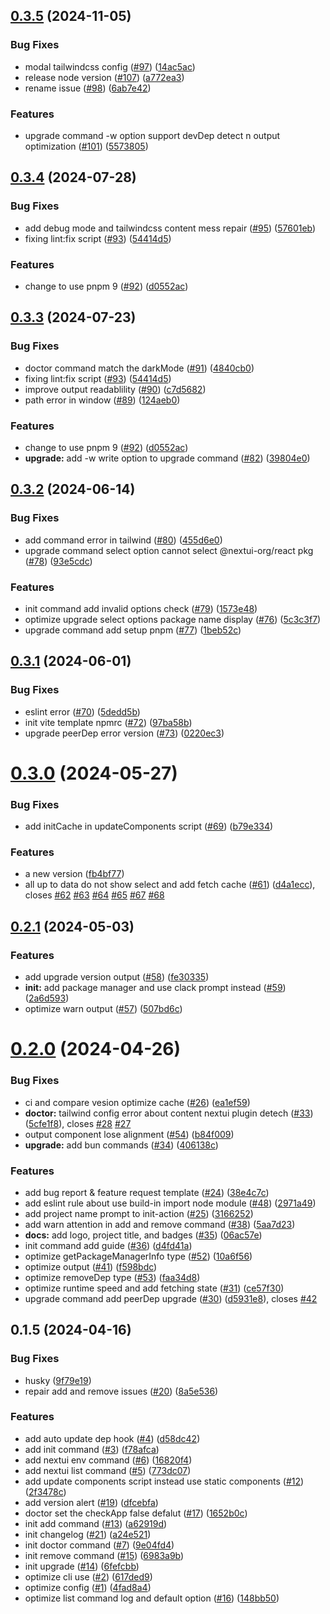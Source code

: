 ## [0.3.5](https://github.com/nextui-org/nextui-cli/compare/v0.3.4...v0.3.5) (2024-11-05)

### Bug Fixes

- modal tailwindcss config ([#97](https://github.com/nextui-org/nextui-cli/issues/97)) ([14ac5ac](https://github.com/nextui-org/nextui-cli/commit/14ac5ac98a8d3d0895786f207f49ec54574db8c8))
- release node version ([#107](https://github.com/nextui-org/nextui-cli/issues/107)) ([a772ea3](https://github.com/nextui-org/nextui-cli/commit/a772ea3d4a0397416f080919a81b8bb5fff9d102))
- rename issue ([#98](https://github.com/nextui-org/nextui-cli/issues/98)) ([6ab7e42](https://github.com/nextui-org/nextui-cli/commit/6ab7e4205d7a674296e53254d61824b2378020f2))

### Features

- upgrade command -w option support devDep detect n output optimization ([#101](https://github.com/nextui-org/nextui-cli/issues/101)) ([5573805](https://github.com/nextui-org/nextui-cli/commit/5573805627689ac6485efb82eea467ca0d9ede53))

## [0.3.4](https://github.com/nextui-org/nextui-cli/compare/v0.3.3...v0.3.4) (2024-07-28)

### Bug Fixes

- add debug mode and tailwindcss content mess repair ([#95](https://github.com/nextui-org/nextui-cli/issues/95)) ([57601eb](https://github.com/nextui-org/nextui-cli/commit/57601eb15ddb440403f9d5aa78847cd3cd89855e))
- fixing lint:fix script ([#93](https://github.com/nextui-org/nextui-cli/issues/93)) ([54414d5](https://github.com/nextui-org/nextui-cli/commit/54414d5bdd09906fbc0fd824842c18bbd110b7b1))

### Features

- change to use pnpm 9 ([#92](https://github.com/nextui-org/nextui-cli/issues/92)) ([d0552ac](https://github.com/nextui-org/nextui-cli/commit/d0552ac489014cd5b1ea93ed4cf983cb65d83066))

## [0.3.3](https://github.com/nextui-org/nextui-cli/compare/v0.3.2...v0.3.3) (2024-07-23)

### Bug Fixes

- doctor command match the darkMode ([#91](https://github.com/nextui-org/nextui-cli/issues/91)) ([4840cb0](https://github.com/nextui-org/nextui-cli/commit/4840cb0cd0581d6b17e37bc1220bd1ad61b16a4d))
- fixing lint:fix script ([#93](https://github.com/nextui-org/nextui-cli/issues/93)) ([54414d5](https://github.com/nextui-org/nextui-cli/commit/54414d5bdd09906fbc0fd824842c18bbd110b7b1))
- improve output readablility ([#90](https://github.com/nextui-org/nextui-cli/issues/90)) ([c7d5682](https://github.com/nextui-org/nextui-cli/commit/c7d56821c49b6bacc5b0297fc071e30c0aabe0c8))
- path error in window ([#89](https://github.com/nextui-org/nextui-cli/issues/89)) ([124aeb0](https://github.com/nextui-org/nextui-cli/commit/124aeb035f5b054f0ee82e340389e93931f5d83a))

### Features

- change to use pnpm 9 ([#92](https://github.com/nextui-org/nextui-cli/issues/92)) ([d0552ac](https://github.com/nextui-org/nextui-cli/commit/d0552ac489014cd5b1ea93ed4cf983cb65d83066))
- **upgrade:** add -w write option to upgrade command ([#82](https://github.com/nextui-org/nextui-cli/issues/82)) ([39804e0](https://github.com/nextui-org/nextui-cli/commit/39804e0a393970c04fff2c50bb1ea807f651b8a3))

## [0.3.2](https://github.com/nextui-org/nextui-cli/compare/v0.3.1...v0.3.2) (2024-06-14)

### Bug Fixes

- add command error in tailwind ([#80](https://github.com/nextui-org/nextui-cli/issues/80)) ([455d6e0](https://github.com/nextui-org/nextui-cli/commit/455d6e03ed33f2bba18cb5cd113966af0a7dc69f))
- upgrade command select option cannot select @nextui-org/react pkg ([#78](https://github.com/nextui-org/nextui-cli/issues/78)) ([93e5cdc](https://github.com/nextui-org/nextui-cli/commit/93e5cdc98299ec75d5720c0a6d44d08241c66dc7))

### Features

- init command add invalid options check ([#79](https://github.com/nextui-org/nextui-cli/issues/79)) ([1573e48](https://github.com/nextui-org/nextui-cli/commit/1573e481f15d8bb0660b0037c226799898285d86))
- optimize upgrade select options package name display ([#76](https://github.com/nextui-org/nextui-cli/issues/76)) ([5c3c3f7](https://github.com/nextui-org/nextui-cli/commit/5c3c3f70bb75b80157075e4817a9ea47c67fa573))
- upgrade command add setup pnpm ([#77](https://github.com/nextui-org/nextui-cli/issues/77)) ([1beb52c](https://github.com/nextui-org/nextui-cli/commit/1beb52ce1b88583649aa7ae837780d708eab31eb))

## [0.3.1](https://github.com/nextui-org/nextui-cli/compare/v0.3.0...v0.3.1) (2024-06-01)

### Bug Fixes

- eslint error ([#70](https://github.com/nextui-org/nextui-cli/issues/70)) ([5dedd5b](https://github.com/nextui-org/nextui-cli/commit/5dedd5b88d3773411a2ef5ff235540e04cedf25c))
- init vite template npmrc ([#72](https://github.com/nextui-org/nextui-cli/issues/72)) ([97ba58b](https://github.com/nextui-org/nextui-cli/commit/97ba58b1389f8149e361c105753d2fc995f9fcb0))
- upgrade peerDep error version ([#73](https://github.com/nextui-org/nextui-cli/issues/73)) ([0220ec3](https://github.com/nextui-org/nextui-cli/commit/0220ec3b6f362b466864a1c56527b9085df1626b))

# [0.3.0](https://github.com/nextui-org/nextui-cli/compare/v0.2.1...v0.3.0) (2024-05-27)

### Bug Fixes

- add initCache in updateComponents script ([#69](https://github.com/nextui-org/nextui-cli/issues/69)) ([b79e334](https://github.com/nextui-org/nextui-cli/commit/b79e3344cd66c6293e0910a344be4beb9ce711ee))

### Features

- a new version ([fb4bf77](https://github.com/nextui-org/nextui-cli/commit/fb4bf7778648fdf39e1ca497bbf7fc61d2778a77))
- all up to data do not show select and add fetch cache ([#61](https://github.com/nextui-org/nextui-cli/issues/61)) ([d4a1ecc](https://github.com/nextui-org/nextui-cli/commit/d4a1ecc608fc1203d9433053c4fe8d791613fffb)), closes [#62](https://github.com/nextui-org/nextui-cli/issues/62) [#63](https://github.com/nextui-org/nextui-cli/issues/63) [#64](https://github.com/nextui-org/nextui-cli/issues/64) [#65](https://github.com/nextui-org/nextui-cli/issues/65) [#67](https://github.com/nextui-org/nextui-cli/issues/67) [#68](https://github.com/nextui-org/nextui-cli/issues/68)

## [0.2.1](https://github.com/nextui-org/nextui-cli/compare/v0.2.0...v0.2.1) (2024-05-03)

### Features

- add upgrade version output ([#58](https://github.com/nextui-org/nextui-cli/issues/58)) ([fe30335](https://github.com/nextui-org/nextui-cli/commit/fe303359a127faa9e484c9da741332df8ab6058f))
- **init:** add package manager and use clack prompt instead ([#59](https://github.com/nextui-org/nextui-cli/issues/59)) ([2a6d593](https://github.com/nextui-org/nextui-cli/commit/2a6d593624e4b3c65b4d971a8728b5916185be0f))
- optimize warn output ([#57](https://github.com/nextui-org/nextui-cli/issues/57)) ([507bd6c](https://github.com/nextui-org/nextui-cli/commit/507bd6cdfc8ea4ebe88e72ae765a85a4834bc8d4))

# [0.2.0](https://github.com/nextui-org/nextui-cli/compare/v0.1.5...v0.2.0) (2024-04-26)

### Bug Fixes

- ci and compare vesion optimize cache ([#26](https://github.com/nextui-org/nextui-cli/issues/26)) ([ea1ef59](https://github.com/nextui-org/nextui-cli/commit/ea1ef59a71553d7aab7fcbdb6f3856aed00c9ab5))
- **doctor:** tailwind config error about content nextui plugin detech ([#33](https://github.com/nextui-org/nextui-cli/issues/33)) ([5cfe1f8](https://github.com/nextui-org/nextui-cli/commit/5cfe1f88b0fc562942d676c65120acfb984f93d8)), closes [#28](https://github.com/nextui-org/nextui-cli/issues/28) [#27](https://github.com/nextui-org/nextui-cli/issues/27)
- output component lose alignment ([#54](https://github.com/nextui-org/nextui-cli/issues/54)) ([b84f009](https://github.com/nextui-org/nextui-cli/commit/b84f009be9bee1617429ad9519baa6a1fa3c9690))
- **upgrade:** add bun commands ([#34](https://github.com/nextui-org/nextui-cli/issues/34)) ([406138c](https://github.com/nextui-org/nextui-cli/commit/406138c5ed3b002d67f51db24d2fa225e9c32671))

### Features

- add bug report & feature request template ([#24](https://github.com/nextui-org/nextui-cli/issues/24)) ([38e4c7c](https://github.com/nextui-org/nextui-cli/commit/38e4c7c37489c174291d8b9d59ad59469906f7c6))
- add eslint rule about use build-in import node module ([#48](https://github.com/nextui-org/nextui-cli/issues/48)) ([2971a49](https://github.com/nextui-org/nextui-cli/commit/2971a49a1c115715447f291caef1aadc71473537))
- add project name prompt to init-action ([#25](https://github.com/nextui-org/nextui-cli/issues/25)) ([3166252](https://github.com/nextui-org/nextui-cli/commit/3166252d8a4f81b9babbb19f9edb4ed758e569f3))
- add warn attention in add and remove command ([#38](https://github.com/nextui-org/nextui-cli/issues/38)) ([5aa7d23](https://github.com/nextui-org/nextui-cli/commit/5aa7d23951998cb296fba7a5a956be236fb8a8ae))
- **docs:** add logo, project title, and badges ([#35](https://github.com/nextui-org/nextui-cli/issues/35)) ([06ac57e](https://github.com/nextui-org/nextui-cli/commit/06ac57e6c18bade7c6dc3ce28a9b105fe66b94e1))
- init command add guide ([#36](https://github.com/nextui-org/nextui-cli/issues/36)) ([d4fd41a](https://github.com/nextui-org/nextui-cli/commit/d4fd41a426933e7e13b9501b9d64c260fe9e95e7))
- optimize getPackageManagerInfo type ([#52](https://github.com/nextui-org/nextui-cli/issues/52)) ([10a6f56](https://github.com/nextui-org/nextui-cli/commit/10a6f569e45560c743d715fa99b9e0d62fab1ddc))
- optimize output ([#41](https://github.com/nextui-org/nextui-cli/issues/41)) ([f598bdc](https://github.com/nextui-org/nextui-cli/commit/f598bdc2327b7b73d25a2926c282693e15cd5820))
- optimize removeDep type ([#53](https://github.com/nextui-org/nextui-cli/issues/53)) ([faa34d8](https://github.com/nextui-org/nextui-cli/commit/faa34d8cd28176e3e62d9f97c3cf4a4a89f272db))
- optimize runtime speed and add fetching state ([#31](https://github.com/nextui-org/nextui-cli/issues/31)) ([ce57f30](https://github.com/nextui-org/nextui-cli/commit/ce57f300ae4253777f3c9742d53e0a00c90b39fa))
- upgrade command add peerDep upgrade ([#30](https://github.com/nextui-org/nextui-cli/issues/30)) ([d5931e8](https://github.com/nextui-org/nextui-cli/commit/d5931e8eefad1cf115da541cc2a5fc912aae7d8e)), closes [#42](https://github.com/nextui-org/nextui-cli/issues/42)

## 0.1.5 (2024-04-16)

### Bug Fixes

- husky ([9f79e19](https://github.com/nextui-org/nextui-cli/commit/9f79e19c680dbde45d779df7e94819d12052f201))
- repair add and remove issues ([#20](https://github.com/nextui-org/nextui-cli/issues/20)) ([8a5e536](https://github.com/nextui-org/nextui-cli/commit/8a5e5369b77ec480008c3bf96946a3d107d88ea8))

### Features

- add auto update dep hook ([#4](https://github.com/nextui-org/nextui-cli/issues/4)) ([d58dc42](https://github.com/nextui-org/nextui-cli/commit/d58dc422a1d34b499de3967a06777f6d7158a3d5))
- add init command ([#3](https://github.com/nextui-org/nextui-cli/issues/3)) ([f78afca](https://github.com/nextui-org/nextui-cli/commit/f78afcabce80852b898ead19fb2f814ea0117643))
- add nextui env command ([#6](https://github.com/nextui-org/nextui-cli/issues/6)) ([16820f4](https://github.com/nextui-org/nextui-cli/commit/16820f408db137b41f85d31625ab7b2aa0403103))
- add nextui list command ([#5](https://github.com/nextui-org/nextui-cli/issues/5)) ([773dc07](https://github.com/nextui-org/nextui-cli/commit/773dc078eafa136cc25d8be4a360b17defc951dc))
- add update components script instead use static components ([#12](https://github.com/nextui-org/nextui-cli/issues/12)) ([2f3478c](https://github.com/nextui-org/nextui-cli/commit/2f3478ce0ca1569e97bb7eb651d90e2ac3a11038))
- add version alert ([#19](https://github.com/nextui-org/nextui-cli/issues/19)) ([dfcebfa](https://github.com/nextui-org/nextui-cli/commit/dfcebfa071badad2a2b6b33d0c0ec6b8ac1805ca))
- doctor set the checkApp false defalut ([#17](https://github.com/nextui-org/nextui-cli/issues/17)) ([1652b0c](https://github.com/nextui-org/nextui-cli/commit/1652b0c40985e0ce9152cad4919c03f4dac8c158))
- init add command ([#13](https://github.com/nextui-org/nextui-cli/issues/13)) ([a62919d](https://github.com/nextui-org/nextui-cli/commit/a62919d5de21e110090273f920d1972ed99c687a))
- init changelog ([#21](https://github.com/nextui-org/nextui-cli/issues/21)) ([a24e521](https://github.com/nextui-org/nextui-cli/commit/a24e521b7617d6c000d3646aace78e336199a66b))
- init doctor command ([#7](https://github.com/nextui-org/nextui-cli/issues/7)) ([9e04fd4](https://github.com/nextui-org/nextui-cli/commit/9e04fd4ad1030c6a55da1383d010676f3120cc47))
- init remove command ([#15](https://github.com/nextui-org/nextui-cli/issues/15)) ([6983a9b](https://github.com/nextui-org/nextui-cli/commit/6983a9b3634d5fb2346666ca922f13886dfc82c8))
- init upgrade ([#14](https://github.com/nextui-org/nextui-cli/issues/14)) ([6fefcbb](https://github.com/nextui-org/nextui-cli/commit/6fefcbb27d1312aa549da43b01957102d5c7bdfb))
- optimize cli use ([#2](https://github.com/nextui-org/nextui-cli/issues/2)) ([617ded9](https://github.com/nextui-org/nextui-cli/commit/617ded9a674b4c3e512cafdaebc260977f900bcf))
- optimize config ([#1](https://github.com/nextui-org/nextui-cli/issues/1)) ([4fad8a4](https://github.com/nextui-org/nextui-cli/commit/4fad8a4b9e19eccf91875e1671e91fe92e9d99d8))
- optimize list command log and default option ([#16](https://github.com/nextui-org/nextui-cli/issues/16)) ([148bb50](https://github.com/nextui-org/nextui-cli/commit/148bb50d3ce141361a5a68b4fbb36697c56e9c4a))
